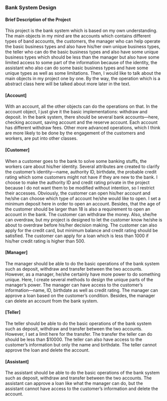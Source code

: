 ### Bank System Design 
#### Brief Description of the Project
This project is the bank system which is based on my own understanding. The main objects in my mind are the accounts which contains different types of band accounts, the customers, the manager who can help operate the basic business types and also have his/her own unique business types, the teller who can do the basic business types and also have some unique business types which should be less than the manager but also have some limited access to some part of the information because of the identity, the assistant who also can do some basic business types and have some unique types as well as some limitations. Then, I would like to talk about the main objects in my project one by one. By the way, the operation which is a abstract class here will be talked about more later in the text.  

#### [Account] 
With an account, all the other objects can do the operations on that. In the account object, I just give it the basic implementations: withdraw and deposit. In the bank system, there should be several bank accounts—here, checking account, saving account and the reserve account. Each account has different withdraw fees. Other more advanced operations, which I think are more likely to be done by the engagement of the customers and workers, are put into other classes.
#### [Customer] 
When a customer goes to the bank to solve some banking stuffs, the workers care about his/her identity. Several attributes are created to clarify the customer’s identity—name, authority ID, birthdate, the probable credit rating which some customers might not have if they are new to the bank. I choose to make the authority ID and credit rating private in the project because I do not want them to be modified without intention, so I restrict their accesses. Obviously, the customer can open his/her account and he/she can choose which type of account he/she would like to open. I set a minimum deposit here in order to open an account. Besides, that the age of the customer should be larger than 18 is also a requirement to open an account in the bank. The customer can withdraw the money. Also, she/he can overdraw, but my project is designed to let the customer know he/she is about to overdraw before his/her decision making. The customer can also apply for the credit card, but minimum balance and credit rating should be satisfied. The customer can apply for a loan which is less than 1000 if his/her credit rating is higher than 500.
#### [Manager] 
The manager should be able to do the basic operations of the bank system such as deposit, withdraw and transfer between the two accounts. However, as a manager, he/she certainly have more power to do something unique. Here, I create several methods to design the unique parts of the manager’s power. The manager can have access to the customer’s information—name, ID, birthdate as well as credit rating. The manager can approve a loan based on the customer’s condition. Besides, the manager can delete an account from the bank system.
#### [Teller] 
The teller should be able to do the basic operations of the bank system such as deposit, withdraw and transfer between the two accounts. However, I set a limit here for the transfer. The transfer the teller can do should be less than $10000. The teller can also have access to the customer’s information but only the name and birthdate. The teller cannot approve the loan and delete the account.
#### [Assistant] 
The assistant should be able to do the basic operations of the bank system such as deposit, withdraw and transfer between the two accounts. The assistant can approve a loan like what the manager can do, but the assistant cannot have access to the customer’s information and delete the account.
